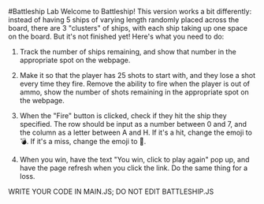 #Battleship Lab
Welcome to Battleship! This version works a bit differently: instead of having 5 ships of varying length randomly placed across the board, there are 3 "clusters" of ships, with each ship taking up one space on the board. But it's not finished yet! Here's what you need to do:

1. Track the number of ships remaining, and show that number in the appropriate spot on the webpage.

2. Make it so that the player has 25 shots to start with, and they lose a shot every time they fire. Remove the ability to fire when the player is out of ammo, show the number of shots remaining in the appropriate spot on the webpage.

3. When the "Fire" button is clicked, check if they hit the ship they specified. The row should be input as a number between 0 and 7, and the column as a letter between A and H. If it's a hit, change the emoji to 💣. If it's a miss, change the emoji to 🙅.

4. When you win, have the text "You win, click to play again" pop up, and have the page refresh when you click the link. Do the same thing for a loss.

WRITE YOUR CODE IN MAIN.JS; DO NOT EDIT BATTLESHIP.JS